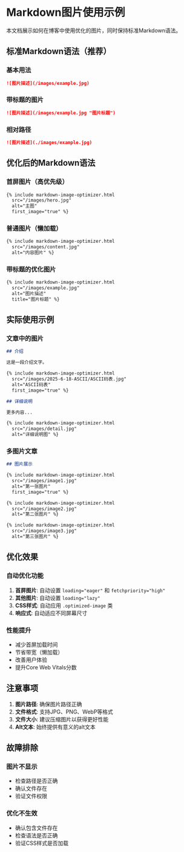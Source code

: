 # Markdown图片使用示例

本文档展示如何在博客中使用优化的图片，同时保持标准Markdown语法。

## 标准Markdown语法（推荐）

### 基本用法
```markdown
![图片描述](/images/example.jpg)
```

### 带标题的图片
```markdown
![图片描述](/images/example.jpg "图片标题")
```

### 相对路径
```markdown
![图片描述](./images/example.jpg)
```

## 优化后的Markdown语法

### 首屏图片（高优先级）
```markdown
{% include markdown-image-optimizer.html 
  src="/images/hero.jpg" 
  alt="主图" 
  first_image="true" %}
```

### 普通图片（懒加载）
```markdown
{% include markdown-image-optimizer.html 
  src="/images/content.jpg" 
  alt="内容图片" %}
```

### 带标题的优化图片
```markdown
{% include markdown-image-optimizer.html 
  src="/images/example.jpg" 
  alt="图片描述" 
  title="图片标题" %}
```

## 实际使用示例

### 文章中的图片
```markdown
## 介绍

这是一段介绍文字。

{% include markdown-image-optimizer.html 
  src="/images/2025-6-18-ASCII/ASCII码表.jpg" 
  alt="ASCII码表" 
  first_image="true" %}

## 详细说明

更多内容...

{% include markdown-image-optimizer.html 
  src="/images/detail.jpg" 
  alt="详细说明图" %}
```

### 多图片文章
```markdown
## 图片展示

{% include markdown-image-optimizer.html 
  src="/images/image1.jpg" 
  alt="第一张图片" 
  first_image="true" %}

{% include markdown-image-optimizer.html 
  src="/images/image2.jpg" 
  alt="第二张图片" %}

{% include markdown-image-optimizer.html 
  src="/images/image3.jpg" 
  alt="第三张图片" %}
```

## 优化效果

### 自动优化功能
1. **首屏图片**: 自动设置 `loading="eager"` 和 `fetchpriority="high"`
2. **其他图片**: 自动设置 `loading="lazy"`
3. **CSS样式**: 自动应用 `.optimized-image` 类
4. **响应式**: 自动适应不同屏幕尺寸

### 性能提升
- 减少首屏加载时间
- 节省带宽（懒加载）
- 改善用户体验
- 提升Core Web Vitals分数

## 注意事项

1. **图片路径**: 确保图片路径正确
2. **文件格式**: 支持JPG、PNG、WebP等格式
3. **文件大小**: 建议压缩图片以获得更好性能
4. **Alt文本**: 始终提供有意义的alt文本

## 故障排除

### 图片不显示
- 检查路径是否正确
- 确认文件存在
- 验证文件权限

### 优化不生效
- 确认包含文件存在
- 检查语法是否正确
- 验证CSS样式是否加载 